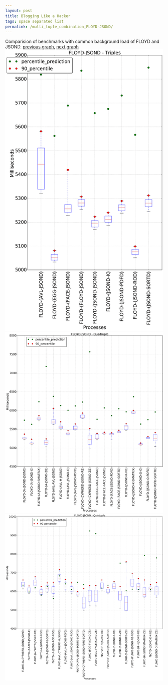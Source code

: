 ```yaml
---
layout: post
title: Blogging Like a Hacker
tags: space separated list
permalink: /multi_tuple_combination_FLOYD-JSOND/
---
```


Comparision of benchmarks with common background load of FLOYD and JSOND.
[previous graph](../multi_tuple_combination_FLOYD-H/), [next graph](../multi_tuple_combination_FLOYD-K/)
![graph figure](./images/triple/FLOYD/FLOYD-JSOND_box.png)![graph figure](./images/quadruple/FLOYD/FLOYD-JSOND_box.png)![graph figure](./images/quintuple/FLOYD/FLOYD-JSOND_box.png)
